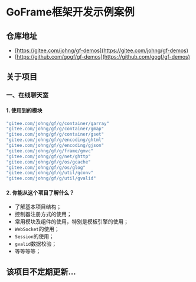 # GoFrame框架开发示例案例

## 仓库地址
  * [https://gitee.com/johng/gf-demos](https://gitee.com/johng/gf-demos)
  * [https://github.com/gogf/gf-demos](https://github.com/gogf/gf-demos)

## 关于项目

### 一、在线聊天室

#### 1. 使用到的模块
```go
"gitee.com/johng/gf/g/container/garray"
"gitee.com/johng/gf/g/container/gmap"
"gitee.com/johng/gf/g/container/gset"
"gitee.com/johng/gf/g/encoding/ghtml"
"gitee.com/johng/gf/g/encoding/gjson"
"gitee.com/johng/gf/g/frame/gmvc"
"gitee.com/johng/gf/g/net/ghttp"
"gitee.com/johng/gf/g/os/gcache"
"gitee.com/johng/gf/g/os/glog"
"gitee.com/johng/gf/g/util/gconv"
"gitee.com/johng/gf/g/util/gvalid"
```

#### 2. 你能从这个项目了解什么？
* 了解基本项目结构；
* 控制器注册方式的使用；
* 常用模块及组件的使用，特别是模板引擎的使用；
* `WebSocket`的使用；
* `Session`的使用；
* `gvalid`数据校验；
* 等等等等；

## 该项目不定期更新...